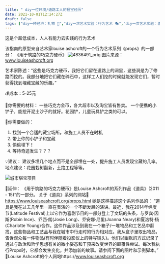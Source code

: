 ```yaml
---
title: " diy一位环境/道路工人的掘宝经历"
date: 2021-10-01T12:24:27Z
draft: false
tags: ["diy一种经济：礼物 🎁","diy一次艺术实验：行为艺术 🎭","diy一次艺术实验：虚构/小说","diy一种空间：街道","diy一个人就可以完成的前卫艺术","diy一种互动：社会事件","diy一个超低成本的艺术作品","diy一种互动：物体的意义"]
---
```


这是个超低成本，人人有能力去实践的行为艺术

该指南的原型来自艺术家louise ashcroft的一个行为艺术系列《props》的一部分： 《用于筑路的巧克力硬币》
![4836491_orig](https://user-images.githubusercontent.com/91636953/135719179-cc0245bf-01df-42a6-8d72-5677a32056c6.jpg)
图片来源：www.louiseashcroft.org

艺术家陈述：“这些是巧克力硬币，我把它们留在道路上的洞里，这些洞是为了修路而挖的。我部分地把它们藏在碎石中，这样工人们挖的时候就能发现它们，暂时获得找到埋藏宝藏的乐趣。”


💰成本：5-25元

🔧你需要的材料：
一些巧克力金币，各大超市以及淘宝皆有售卖。
一个便携的小铲子，能挖开泥土沙子的就好。花园铲，儿童玩具铲之类的可以。

🔫你需要做的： 
1.	找到一个合适的藏宝场所，和施工人员不在时机
2.	带上你的小铲子和宝藏
3.	偷偷埋下！
4.	等待奇迹发生？？？


💡建议：
建议多埋几个地点而不是全部埋在一处，提升施工人员发现宝藏的几率。
地点建议：花园栽树翻新，土路工程等等。 


![城市堪宝项目](https://user-images.githubusercontent.com/91636953/136634230-0442cdc1-e811-47a5-81f1-440e32190ad5.jpg)


👀延伸：
《用于筑路的巧克力硬币》是Louise Ashcroft的系列作品《道具》(2011 - 15)“的一部分。
关于《道具》系列的网站🔗 https://www.louiseashcroft.org/props.html
她是这样描述这个系列作品的：
“道具是我在过去几年里一直在表演的一个不断发展的演讲。最近，我在2014年纬度节(Latitude Festival)上以它作为喜剧节目的一部分登上了文坛的头条，与罗宾·因斯(Robin Ince)、乔西·朗(Josie Long)、乔安娜·尼里(Joanna Neary)和夏洛特·杨(Charlotte Young)合作。这件作品涉及到我在一个箱子/一堆物品和工艺品中翻找，这些物品和工艺品与我在城市中行走时的行为相对应。我从盒子里取出物品，告诉观众每一件物品(有时伴随着投影仪上的特写镜头)。他们以幽默的方式记录了通过与政治和哲学思想有关的微小姿态和干预来改变世界的颠覆性尝试。每次我执行Props时，它都会发生变化，并添加新的故事。请参阅下面的图片和示例脚本。”
🔗Louise Ashcroft的个人网站https://www.louiseashcroft.org


